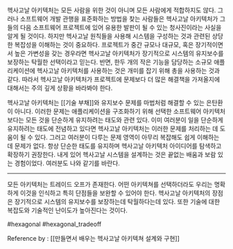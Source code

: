 헥사고날 아키텍처는 모든 사람을 위한 것이 아니며 모든 사람에게 적합하지도 않다. 그러나 소프트웨어 개발 관행을 표준화하는 방법을 찾는 사람들은 헥사고날 아키텍처가 그들의 다음 소프트웨어 프로젝트에 있어 유용한 발판이 될 수 있는 청사진이라는 사실을 알게 될 것이다. 하지만 헥사고날 원칙들을 사용해 시스템을 구성하는 것과 관련된 상당한 복잡성을 이해하는 것이 중요하다. 프로젝트가 중간 규모나 대규모, 혹은 장기적이면서 높은 가변성을 갖는 경우라면 헥사고날 아키텍처가 장기적으로 시스템의 유지보수를 보장하는 탁월한 선택이라고 믿는다. 반면, 한두 개의 작은 기능을 담당하는 소규모 애플리케이션에 헥사고날 아키텍처를 사용하는 것은 개미를 잡기 위해 총을 사용하는 것과 같다. 따라서 헥사고날 아키텍처가 프로젝트에 문제보다 더 많은 해결책을 가져올지에 대해서는 주의 깊게 상황을 바라봐야 한다. 

헥사고날 아키텍처는 [[기술 부채]]와 유지보수 문제를 마법처럼 해결할 수 있는 은탄환이 아니다. 이러한 문제는 애플리케이션을 구조화하기 위해 선택한 소프트웨어 아키텍처보다는 모든 것을 단순하게 유지하려는 태도와 관련 있다. 이미 여러분이 일을 단순하게 유지하려는 태도에 전념하고 있다면 헥사고날 아키텍처는 이러한 문제를 처리하는 데 도움이 될 수 있다. 그러고 여러분이 다루는 문제 영역이 아무리 복잡해도 쉽게 이해하는 데 문제가 없다. 항상 단순한 태도를 유지하며 헥사고날 아키텍처 아이디어를 탐색하고 확장하기 권장한다. 내게 있어 헥사고날 시스템을 설계하는 것은 끝없는 배움과 보람 있는 경험이었다. 여러분도 나와 같기를 바란다. 

--------

모든 아키텍처는 트레이드 오프가 존재한다. 어떤 아키텍쳐를 선택하더라도 우리는 명확하게 이것을 인식하고 특히 단점들을 보완할 수 있어야 한다. 헥사고날 아키텍처의 장점은 장기적으로 시스템의 유지보수를 보장하는데 탁월하다는데 있다. 또한 기술에 대한 복잡도와 기술적인 난이도가 높아진다는 것이다. 

#hexagonal #hexagonal_tradeoff

Reference by : [[만들면서 배우는 헥사고날 아키텍쳐 설계와 구현]]
